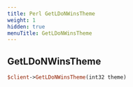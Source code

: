 ```yaml
---
title: Perl GetLDoNWinsTheme
weight: 1
hidden: true
menuTitle: GetLDoNWinsTheme
---
```

## GetLDoNWinsTheme
```perl
$client->GetLDoNWinsTheme(int32 theme)
```